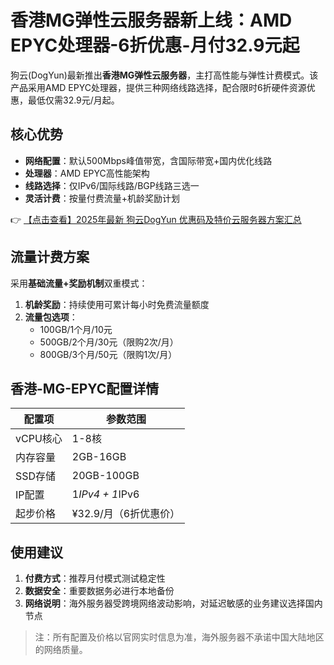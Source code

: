 # 香港MG弹性云服务器新上线：AMD EPYC处理器-6折优惠-月付32.9元起

狗云(DogYun)最新推出**香港MG弹性云服务器**，主打高性能与弹性计费模式。该产品采用AMD EPYC处理器，提供三种网络线路选择，配合限时6折硬件资源优惠，最低仅需32.9元/月起。

## 核心优势
- **网络配置**：默认500Mbps峰值带宽，含国际带宽+国内优化线路
- **处理器**：AMD EPYC高性能架构
- **线路选择**：仅IPv6/国际线路/BGP线路三选一
- **灵活计费**：按量付费流量+机龄奖励计划

👉 [【点击查看】2025年最新 狗云DogYun 优惠码及特价云服务器方案汇总](https://bit.ly/DogYun)

## 流量计费方案
采用**基础流量+奖励机制**双重模式：
1. **机龄奖励**：持续使用可累计每小时免费流量额度
2. **流量包选项**：
   - 100GB/1个月/10元
   - 500GB/2个月/30元（限购2次/月）
   - 800GB/3个月/50元（限购1次/月）

## 香港-MG-EPYC配置详情
| 配置项       | 参数范围               |
|--------------|-----------------------|
| vCPU核心     | 1-8核                |
| 内存容量     | 2GB-16GB             |
| SSD存储      | 20GB-100GB           |
| IP配置       | 1*IPv4 + 1*IPv6      |
| 起步价格     | ¥32.9/月（6折优惠价）|

## 使用建议
1. **付费方式**：推荐月付模式测试稳定性
2. **数据安全**：重要数据务必进行本地备份
3. **网络说明**：海外服务器受跨境网络波动影响，对延迟敏感的业务建议选择国内节点

> 注：所有配置及价格以官网实时信息为准，海外服务器不承诺中国大陆地区的网络质量。